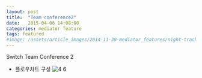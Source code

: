 ```yaml
---
layout: post
title:  "Team conference2"
date:   2015-04-06 14:08:00
categories: mediator feature
tags: featured
#image: /assets/article_images/2014-11-30-mediator_features/night-track.JPG
---
```


Switch Team Conference 2 

 - 플로우차트 구성 
![4 6](https://cloud.githubusercontent.com/assets/11540472/7105325/11b1a66c-e14e-11e4-8e98-246d112b49ac.jpg)
